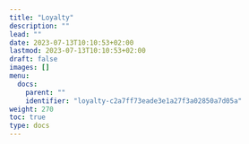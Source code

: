 ```yaml
---
title: "Loyalty"
description: ""
lead: ""
date: 2023-07-13T10:10:53+02:00
lastmod: 2023-07-13T10:10:53+02:00
draft: false
images: []
menu:
  docs:
    parent: ""
    identifier: "loyalty-c2a7ff73eade3e1a27f3a02850a7d05a"
weight: 270
toc: true
type: docs
---
```

